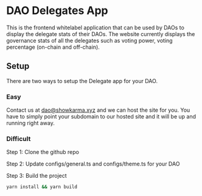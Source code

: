 # DAO Delegates App

This is the frontend whitelabel application that can be used by DAOs to display the delegate stats of their DAOs. The website currently displays the governance stats of all the delegates such as voting power, voting percentage (on-chain and off-chain).

## Setup

There are two ways to setup the Delegate app for your DAO.

### Easy

Contact us at dao@showkarma.xyz and we can host the site for you. You have to simply point your subdomain to our hosted site and it will be up and running right away.

### Difficult

Step 1: Clone the github repo

Step 2: Update configs/general.ts and configs/theme.ts for your DAO

Step 3: Build the project 
```bash
yarn install && yarn build
```
